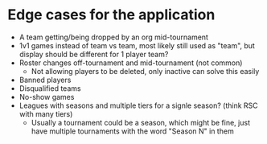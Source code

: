 # Edge cases for the application

* A team getting/being dropped by an org mid-tournament
* 1v1 games instead of team vs team, most likely still used as "team", but display should be different for 1 player team?
* Roster changes off-tournament and mid-tournament (not common)
  * Not allowing players to be deleted, only inactive can solve this easily
* Banned players
* Disqualified teams
* No-show games
* Leagues with seasons and multiple tiers for a signle season? (think RSC with many tiers)
  * Usually a tournament could be a season, which might be fine, just have multiple tournaments with the word "Season N" in them
